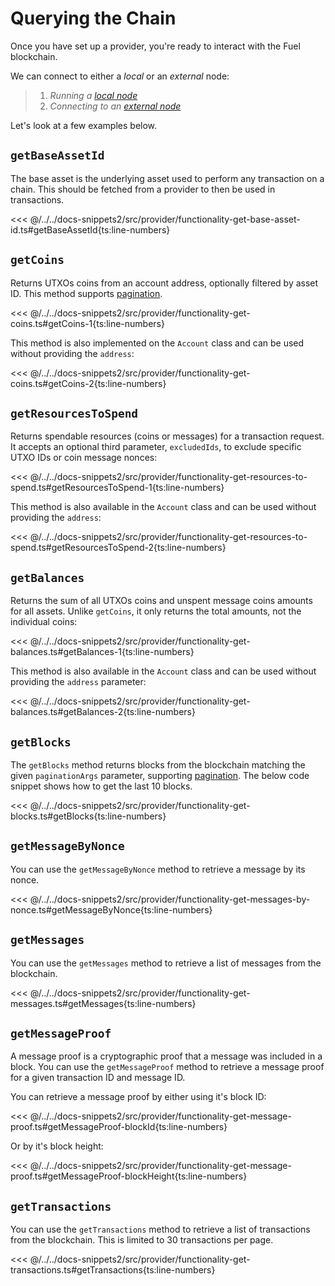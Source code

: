 # Querying the Chain

Once you have set up a provider, you're ready to interact with the Fuel blockchain.

We can connect to either a _*local*_ or an _*external*_ node:

> 1. _Running a [local node](../getting-started/connecting-to-a-local-node.md)_
> 1. _Connecting to an [external node](../getting-started/connecting-to-testnet.md)_

Let's look at a few examples below.

## `getBaseAssetId`

The base asset is the underlying asset used to perform any transaction on a chain. This should be fetched from a provider to then be used in transactions.

<<< @/../../docs-snippets2/src/provider/functionality-get-base-asset-id.ts#getBaseAssetId{ts:line-numbers}

## `getCoins`

Returns UTXOs coins from an account address, optionally filtered by asset ID. This method supports [pagination](./pagination.md).

<<< @/../../docs-snippets2/src/provider/functionality-get-coins.ts#getCoins-1{ts:line-numbers}

This method is also implemented on the `Account` class and can be used without providing the `address`:

<<< @/../../docs-snippets2/src/provider/functionality-get-coins.ts#getCoins-2{ts:line-numbers}

## `getResourcesToSpend`

Returns spendable resources (coins or messages) for a transaction request. It accepts an optional third parameter, `excludedIds`, to exclude specific UTXO IDs or coin message nonces:

<<< @/../../docs-snippets2/src/provider/functionality-get-resources-to-spend.ts#getResourcesToSpend-1{ts:line-numbers}

This method is also available in the `Account` class and can be used without providing the `address`:

<<< @/../../docs-snippets2/src/provider/functionality-get-resources-to-spend.ts#getResourcesToSpend-2{ts:line-numbers}

## `getBalances`

Returns the sum of all UTXOs coins and unspent message coins amounts for all assets. Unlike `getCoins`, it only returns the total amounts, not the individual coins:

<<< @/../../docs-snippets2/src/provider/functionality-get-balances.ts#getBalances-1{ts:line-numbers}

This method is also available in the `Account` class and can be used without providing the `address` parameter:

<<< @/../../docs-snippets2/src/provider/functionality-get-balances.ts#getBalances-2{ts:line-numbers}

## `getBlocks`

The `getBlocks` method returns blocks from the blockchain matching the given `paginationArgs` parameter, supporting [pagination](./pagination.md). The below code snippet shows how to get the last 10 blocks.

<<< @/../../docs-snippets2/src/provider/functionality-get-blocks.ts#getBlocks{ts:line-numbers}

## `getMessageByNonce`

You can use the `getMessageByNonce` method to retrieve a message by its nonce.

<<< @/../../docs-snippets2/src/provider/functionality-get-messages-by-nonce.ts#getMessageByNonce{ts:line-numbers}

## `getMessages`

You can use the `getMessages` method to retrieve a list of messages from the blockchain.

<<< @/../../docs-snippets2/src/provider/functionality-get-messages.ts#getMessages{ts:line-numbers}

## `getMessageProof`

A message proof is a cryptographic proof that a message was included in a block. You can use the `getMessageProof` method to retrieve a message proof for a given transaction ID and message ID.

You can retrieve a message proof by either using it's block ID:

<<< @/../../docs-snippets2/src/provider/functionality-get-message-proof.ts#getMessageProof-blockId{ts:line-numbers}

Or by it's block height:

<<< @/../../docs-snippets2/src/provider/functionality-get-message-proof.ts#getMessageProof-blockHeight{ts:line-numbers}

## `getTransactions`

You can use the `getTransactions` method to retrieve a list of transactions from the blockchain. This is limited to 30 transactions per page.

<<< @/../../docs-snippets2/src/provider/functionality-get-transactions.ts#getTransactions{ts:line-numbers}
